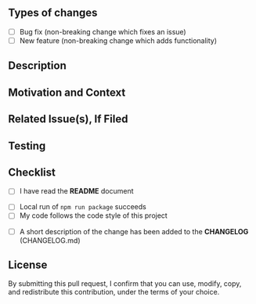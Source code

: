 <!--- Provide a general summary of your changes in the Title above -->

## Types of changes
<!--- What types of changes does your code introduce? Put an `x` in all the boxes that apply: -->
- [ ] Bug fix (non-breaking change which fixes an issue)
- [ ] New feature (non-breaking change which adds functionality)

## Description
<!--- Describe your changes in detail -->

## Motivation and Context
<!--- Why is this change required? What problem does it solve? -->

## Related Issue(s), If Filed
<!--- What is the related issue you are trying to fix? -->

## Testing
<!--- Please describe in detail how you tested your changes -->
<!--- Include details of your testing environment, and the tests you ran to -->
<!--- see how your change affects other areas of the code, etc. -->

## Checklist
<!--- Go over all the following points, and put an `x` in all the boxes that apply -->
<!--- If you're unsure about any of these, don't hesitate to ask. We're here to help! -->
- [ ] I have read the **README** document
<!-- - [ ] I have read the **CONTRIBUTING** document -->
- [ ] Local run of `npm run package` succeeds
- [ ] My code follows the code style of this project
<!-- 
- [ ] I have added tests to cover my changes
- [ ] All new and existing tests passed
-->
- [ ] A short description of the change has been added to the **CHANGELOG** (CHANGELOG.md)

## License

By submitting this pull request, I confirm that you can use, modify, copy, and redistribute this contribution, under the terms of your choice.

